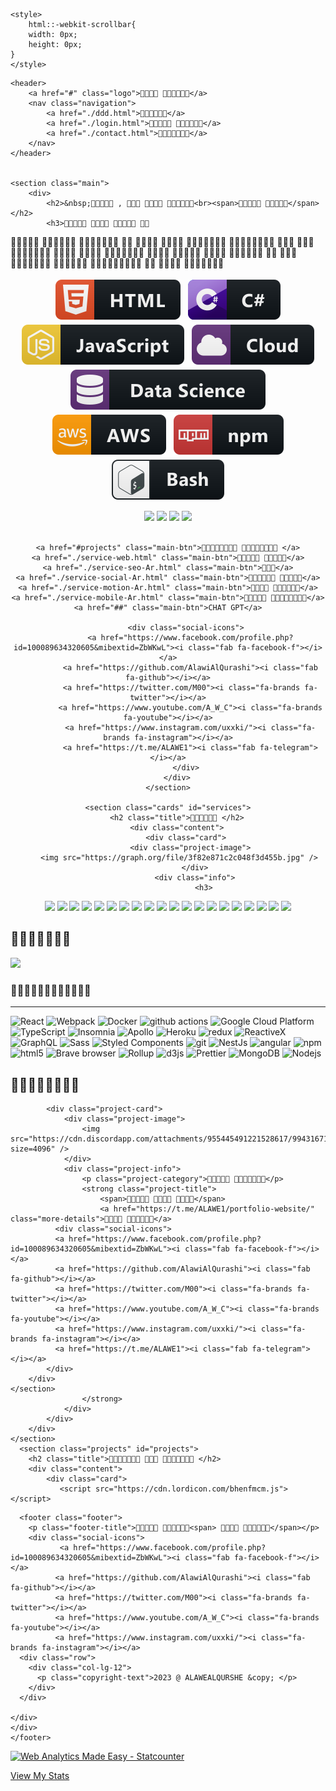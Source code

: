 <!DOCTYPE html>
<html lang="en">
<head>
    <meta charset="UTF-8">
    <meta http-equiv="X-UA-Compatible" content="IE=edge">
    <meta name="viewport" content="width=device-width, initial-scale=1.0">
    <link rel="stylesheet" href="https://cdnjs.cloudflare.com/ajax/libs/font-awesome/6.1.1/css/all.min.css">
    <link rel="stylesheet" href="style.css">
    <title> </title>

    <style>
        html::-webkit-scrollbar{
        width: 0px;
        height: 0px;
    }
    </style>

</head>
<body>

    <header>
        <a href="#" class="logo"> </a>
        <nav class="navigation">
            <a href="./ddd.html"></a>
            <a href="./login.html"> </a>
            <a href="./contact.html"></a>
        </nav>
    </header>


    <section class="main">
        <div>
            <h2>&nbsp; ,   <br><span> </span></h2>
            <h3>    
                            
  </p>
  
  
<p align="center">
<img src="https://raw.githubusercontent.com/8bithemant/8bithemant/master/svg/dev/languages/html.svg" alt="Twitter" style="vertical-align:top; margin:4px"> <img src="https://raw.githubusercontent.com/8bithemant/8bithemant/master/svg/dev/languages/csharp.svg"alt="Twitter" style="vertical-align:top; margin:4px"> <img src="https://raw.githubusercontent.com/8bithemant/8bithemant/master/svg/dev/languages/js.svg" alt="Twitter" style="vertical-align:top; margin:4px"> <img src="https://raw.githubusercontent.com/8bithemant/8bithemant/master/svg/dev/misc/cloud.svg" alt="Twitter" style="vertical-align:top; margin:4px"> <img src="https://raw.githubusercontent.com/8bithemant/8bithemant/master/svg/dev/misc/datascience.svg" alt="Twitter" style="vertical-align:top; margin:4px"> <img src="https://raw.githubusercontent.com/8bithemant/8bithemant/master/svg/dev/services/aws.svg" alt="Twitter" style="vertical-align:top; margin:4px"> <img src="https://raw.githubusercontent.com/8bithemant/8bithemant/master/svg/dev/services/npm.svg" alt="Twitter" style="vertical-align:top; margin:4px"> <img src="https://raw.githubusercontent.com/8bithemant/8bithemant/master/svg/dev/tools/bash.svg" alt="Twitter" style="vertical-align:top; margin:4px">
 </p>
<p>
  

<p align="center">
<code><a href="https://www.python.org/" target="_blank"><img height="50" src="https://www.vectorlogo.zone/logos/python/python-ar21.svg"></a></code>
<code><a href="https://www.linux.org/" target="_blank"><img height="50" src="https://www.vectorlogo.zone/logos/linux/linux-ar21.svg"></a></code>
<code><a href="https://reactjs.org/" target="_blank"><img height="50" src="https://www.vectorlogo.zone/logos/reactjs/reactjs-ar21.svg"></a></code>
<code><a href="https://www.docker.com/" target="_blank"><img height="50" src="https://www.vectorlogo.zone/logos/docker/docker-official.svg"></a></code>
<br/><br/>
</p>
 


<div align="center">
  </h3>
            
    <a href="#projects" class="main-btn">  </a>
    <a href="./service-web.html" class="main-btn"> </a>
    <a href="./service-seo-Ar.html" class="main-btn"></a>
    <a href="./service-social-Ar.html" class="main-btn"> </a>
    <a href="./service-motion-Ar.html" class="main-btn"> </a>
    <a href="./service-mobile-Ar.html" class="main-btn"> </a>
    <a href="##" class="main-btn">CHAT GPT</a>
   
            <div class="social-icons">
              <a href="https://www.facebook.com/profile.php?id=100089634320605&mibextid=ZbWKwL"><i class="fab fa-facebook-f"></i></a>
              <a href="https://github.com/AlawiAlQurashi"><i class="fab fa-github"></i></a>
              <a href="https://twitter.com/M00"><i class="fa-brands fa-twitter"></i></a>
              <a href="https://www.youtube.com/A_W_C"><i class="fa-brands fa-youtube"></i></a>
              <a href="https://www.instagram.com/uxxki/"><i class="fa-brands fa-instagram"></i></a>
              <a href="https://t.me/ALAWE1"><i class="fab fa-telegram"></i></a>
            </div>
        </div>
    </section>

    <section class="cards" id="services">
        <h2 class="title"> </h2>
        <div class="content">
            <div class="card">
              <div class="project-image">
          <img src="https://graph.org/file/3f82e871c2c048f3d455b.jpg" /> 
                </div>
                <div class="info">
                    <h3>
 <img width="30px" src="https://cdn.jsdelivr.net/gh/devicons/devicon/icons/vscode/vscode-original.svg" />
    <img width="30px" src="https://github.com/termux/termux-app/raw/master/app/src/main/res/mipmap-xxxhdpi/ic_launcher.png" />
    <img width="30px" src="https://upload.wikimedia.org/wikipedia/commons/thumb/b/b2/Repl.it_logo.svg/512px-Repl.it_logo.svg.png">
    <img width="30px" src="https://cdn.jsdelivr.net/gh/devicons/devicon/icons/python/python-plain.svg" />
    <img width="30px" src="https://cdn.jsdelivr.net/gh/devicons/devicon/icons/bash/bash-original.svg" />
    <img width="30px" src="https://cdn.jsdelivr.net/gh/devicons/devicon/icons/ruby/ruby-original.svg" />
  <img width="30px" src="https://cdn.jsdelivr.net/gh/devicons/devicon/icons/java/java-original.svg" />
    <img width="30px" src="https://cdn.jsdelivr.net/gh/devicons/devicon/icons/kotlin/kotlin-original.svg" />
    <img width="30px" src="https://cdn.jsdelivr.net/gh/devicons/devicon/icons/dart/dart-original.svg" />
  <img width="30px" src="https://cdn.jsdelivr.net/gh/devicons/devicon/icons/java/java-original.svg" />
    <img width="30px" src="https://cdn.jsdelivr.net/gh/devicons/devicon/icons/kotlin/kotlin-original.svg" />
    <img width="30px" src="https://cdn.jsdelivr.net/gh/devicons/devicon/icons/dart/dart-original.svg" />
   <img width="30px" src="https://cdn.jsdelivr.net/gh/devicons/devicon/icons/php/php-original.svg" />
    <img width="30px" src="https://cdn.jsdelivr.net/gh/devicons/devicon/icons/typescript/typescript-original.svg" />
    <img width="30px" src="https://cdn.jsdelivr.net/gh/devicons/devicon/icons/nodejs/nodejs-original.svg" />
    <img width="30px" src="https://cdn.jsdelivr.net/gh/devicons/devicon/icons/rails/rails-original-wordmark.svg" />
<img width="30px" src="https://cdn.jsdelivr.net/gh/devicons/devicon/icons/html5/html5-original.svg" /> 
    <img width="30px" src="https://cdn.jsdelivr.net/gh/devicons/devicon/icons/css3/css3-plain.svg" /> 
    <img width="30px" src="https://cdn.jsdelivr.net/gh/devicons/devicon/icons/sass/sass-original.svg" /> 
    <img width="30px" src="https://cdn.jsdelivr.net/gh/devicons/devicon/icons/javascript/javascript-original.svg" />
</h3>
                </div>
            </div>
        <h2 class="title"></h2>
        <div class="content">
            <div class="card">
          <div class="project-image">
          <img src="https://github.com/abhisheknaiidu/abhisheknaiidu/blob/master/code.gif?raw=true" /> 
                </div>
                <div class="info">
                    <h3></h3>
                    <hr>
                    <p> 
 <div class="social-icons">
 <img alt="React" src="https://img.shields.io/badge/-React-45b8d8?style=flat-square&logo=react&logoColor=white" />
  <img alt="Webpack" src="https://img.shields.io/badge/-Webpack-8DD6F9?style=flat-square&logo=webpack&logoColor=white" /> 
  <img alt="Docker" src="https://img.shields.io/badge/-Docker-46a2f1?style=flat-square&logo=docker&logoColor=white" />
  <img alt="github actions" src="https://img.shields.io/badge/-Github_Actions-2088FF?style=flat-square&logo=github-actions&logoColor=white" />
  <img alt="Google Cloud Platform" src="https://img.shields.io/badge/-Google_Cloud_Platform-1a73e8?style=flat-square&logo=google-cloud&logoColor=white" />
  <img alt="TypeScript" src="https://img.shields.io/badge/-TypeScript-007ACC?style=flat-square&logo=typescript&logoColor=white" />
  <img alt="Insomnia" src="https://img.shields.io/badge/-Insomnia-5849BE?style=flat-square&logo=insomnia&logoColor=white" />
  <img alt="Apollo" src="https://img.shields.io/badge/-Apollo%20GraphQL-311C87?style=flat-square&logo=apollo-graphql&logoColor=white" />
  <img alt="Heroku" src="https://img.shields.io/badge/-Heroku-430098?style=flat-square&logo=heroku&logoColor=white" />
  <img alt="redux" src="https://img.shields.io/badge/-Redux-764ABC?style=flat-square&logo=redux&logoColor=white" />
  <img alt="ReactiveX" src="https://img.shields.io/badge/-RxJs-B7178C?style=flat-square&logo=reactivex&logoColor=white" />
  <img alt="GraphQL" src="https://img.shields.io/badge/-GraphQL-E10098?style=flat-square&logo=graphql&logoColor=white" />
  <img alt="Sass" src="https://img.shields.io/badge/-Sass-CC6699?style=flat-square&logo=sass&logoColor=white" />
  <img alt="Styled Components" src="https://img.shields.io/badge/-Styled_Components-db7092?style=flat-square&logo=styled-components&logoColor=white" />
  <img alt="git" src="https://img.shields.io/badge/-Git-F05032?style=flat-square&logo=git&logoColor=white" />
  <img alt="NestJs" src="https://img.shields.io/badge/-NestJs-ea2845?style=flat-square&logo=nestjs&logoColor=white" />
  <img alt="angular" src="https://img.shields.io/badge/-Angular-DD0031?style=flat-square&logo=angular&logoColor=white" />
  <img alt="npm" src="https://img.shields.io/badge/-NPM-CB3837?style=flat-square&logo=npm&logoColor=white" />
  <img alt="html5" src="https://img.shields.io/badge/-HTML5-E34F26?style=flat-square&logo=html5&logoColor=white" />
  <img alt="Brave browser" src="https://img.shields.io/badge/-Brave_Browser-FB542B?style=flat-square&logo=brave&logoColor=white" />
  <img alt="Rollup" src="https://img.shields.io/badge/-Rollup-EC4A3F?style=flat-square&logo=rollup.js&logoColor=white" />
  <img alt="d3js" src="https://img.shields.io/badge/-D3.js-F9A03C?style=flat-square&logo=d3.js&logoColor=white" />
  <img alt="Prettier" src="https://img.shields.io/badge/-Prettier-F7B93E?style=flat-square&logo=prettier&logoColor=white" />
  <img alt="MongoDB" src="https://img.shields.io/badge/-MongoDB-13aa52?style=flat-square&logo=mongodb&logoColor=white" />
  <img alt="Nodejs" src="https://img.shields.io/badge/-Nodejs-43853d?style=flat-square&logo=Node.js&logoColor=white" />
</p>
                </div>
            </div>
        </div>
    </section>
        <section class="projects" id="projects">
        <h2 class="title"></h2>
        <div class="content">


            <div class="project-card">
                <div class="project-image">
                    <img src="https://cdn.discordapp.com/attachments/955445491221528617/994316715167059999/unknown.png?size=4096" />
                </div>
                <div class="project-info">
                    <p class="project-category"> </p>
                    <strong class="project-title">
                        <span>  </span>
                        <a href="https://t.me/ALAWE1/portfolio-website/" class="more-details"> </a>
              <div class="social-icons">
              <a href="https://www.facebook.com/profile.php?id=100089634320605&mibextid=ZbWKwL"><i class="fab fa-facebook-f"></i></a>
              <a href="https://github.com/AlawiAlQurashi"><i class="fab fa-github"></i></a>
              <a href="https://twitter.com/M00"><i class="fa-brands fa-twitter"></i></a>
              <a href="https://www.youtube.com/A_W_C"><i class="fa-brands fa-youtube"></i></a>
              <a href="https://www.instagram.com/uxxki/"><i class="fa-brands fa-instagram"></i></a>
              <a href="https://t.me/ALAWE1"><i class="fab fa-telegram"></i></a>
            </div>
        </div>
    </section>
                    </strong>
                </div>
            </div> 
        </div>
    </section>
      <section class="projects" id="projects">
        <h2 class="title">   </h2>
        <div class="content">
            <div class="card">
               <script src="https://cdn.lordicon.com/bhenfmcm.js"></script>
<lord-icon
    src="https://cdn.lordicon.com/iepbfivp.json"
    trigger="hover"
    colors="primary:#121331,secondary:#4bb3fd,tertiary:#ebe6ef"
    style="width:250px;height:250px">
</lord-icon>
                </div>
            </div>
        </div>
    </section>


      <footer class="footer">
        <p class="footer-title"> <span>  </span></p>
        <div class="social-icons">
               <a href="https://www.facebook.com/profile.php?id=100089634320605&mibextid=ZbWKwL"><i class="fab fa-facebook-f"></i></a>
              <a href="https://github.com/AlawiAlQurashi"><i class="fab fa-github"></i></a>
              <a href="https://twitter.com/M00"><i class="fa-brands fa-twitter"></i></a>
              <a href="https://www.youtube.com/A_W_C"><i class="fa-brands fa-youtube"></i></a>
              <a href="https://www.instagram.com/uxxki/"><i class="fa-brands fa-instagram"></i></a>
      <div class="row">
        <div class="col-lg-12">
          <p class="copyright-text">2023 @ ALAWEALQURSHE &copy; </p>
        </div>
      </div>

    </div>
    </div>
    </footer>
<!-- Default Statcounter code for web https://alawialaqurshi.github.io/web -->
<script type="text/javascript">
var sc_project=12848953; 
var sc_invisible=0; 
var sc_security="d21e90e6"; 
var scJsHost = "https://";
document.write("<sc"+"ript type='text/javascript' src='" + scJsHost+
"statcounter.com/counter/counter.js'></"+"script>");
</script>
<noscript><div class="statcounter"><a title="Web Analytics Made Easy -
Statcounter" href="https://statcounter.com/" target="_blank"><img
class="statcounter" src="https://c.statcounter.com/12848953/0/d21e90e6/0/"
alt="Web Analytics Made Easy - Statcounter"
referrerPolicy="no-referrer-when-downgrade"></a></div></noscript>
<!-- End of Statcounter Code -->
<a href="https://statcounter.com/p12848953/?guest=1">View My Stats</a>
</body>
</html>
</body>
</html>